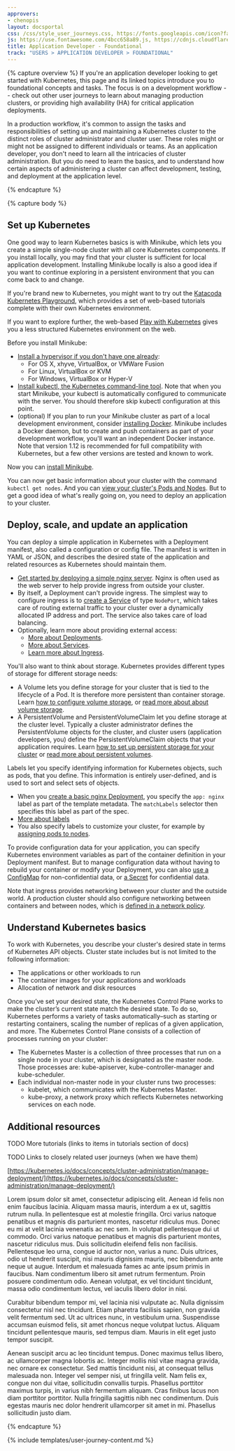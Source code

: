 ```yaml
---
approvers:
- chenopis
layout: docsportal
css: /css/style_user_journeys.css, https://fonts.googleapis.com/icon?family=Material+Icons
js: https://use.fontawesome.com/4bcc658a89.js, https://cdnjs.cloudflare.com/ajax/libs/prefixfree/1.0.7/prefixfree.min.js
title: Application Developer - Foundational
track: "USERS > APPLICATION DEVELOPER > FOUNDATIONAL"
---
```


{% capture overview %}
If you're an application developer looking to get started with Kubernetes, this page and its linked topics introduce you to foundational concepts and tasks. The focus is on a development workflow -- check out other user journeys to learn about managing production clusters, or providing high availability (HA) for critical application deployments.

In a production workflow, it's common to assign the tasks and responsibilities of setting up and maintaining a Kubernetes cluster to the distinct roles of cluster administrator and cluster user. These roles might or might not be assigned to different individuals or teams. As an application developer, you don't need to learn all the intricacies of cluster administration. But you do need to learn the basics, and to understand how certain aspects of administering a cluster can affect development, testing, and deployment at the application level.

{% endcapture %}


{% capture body %}
## Set up Kubernetes

One good way to learn Kubernetes basics is with Minikube, which lets you create a simple single-node cluster with all core Kubernetes components. If you install locally, you may find that your cluster is sufficient for local application development. Installing Minikube locally is also a good idea if you want to continue exploring in a persistent environment that you can come back to and change.

If you're brand new to Kubernetes, you might want to try out the [Katacoda Kubernetes Playground](https://www.katacoda.com/courses/kubernetes/playground), which provides a set of web-based tutorials complete with their own Kubernetes environment.

If you want to explore further, the web-based [Play with Kubernetes](http://labs.play-with-k8s.com/) gives you a less structured Kubernetes environment on the web.

Before you install Minikube:

* [Install a hypervisor if you don't have one already](/docs/tasks/tools/install-minikube/#install-a-hypervisor):
    * For OS X, xhyve, VirtualBox, or VMWare Fusion
    * For Linux, VirtualBox or KVM
    * For Windows, VirtualBox or Hyper-V
* [Install kubectl, the Kubernetes command-line tool](/docs/tasks/tools/install-kubectl/). Note that when you start Minikube, your kubectl is automatically configured to communicate with the server. You should therefore skip kubectl configuration at this point.
* (optional) If you plan to run your Minikube cluster as part of a local development environment, consider [installing Docker](/docs/setup/independent/install-kubeadm/#installing-docker). Minikube includes a Docker daemon, but to create and push containers as part of your development workflow, you'll want an independent Docker instance. Note that version 1.12 is recommended for full compatibility with Kubernetes, but a few other versions are tested and known to work.

Now you can [install Minikube](/docs/tasks/tools/install-minikube/).

You can now get basic information about your cluster with the command `kubectl get nodes`. And you can [view your cluster's Pods and Nodes](/docs/tutorials/kubernetes-basics/explore-intro/). But to get a good idea of what's really going on, you need to deploy an application to your cluster.

## Deploy, scale, and update an application

You can deploy a simple application in Kubernetes with a Deployment manifest, also called a configuration or config file. The manifest is written in YAML or JSON, and describes the desired state of the application and related resources as Kubernetes should maintain them.

* [Get started by deploying a simple nginx server](/docs/tasks/run-application/run-stateless-application-deployment/). Nginx is often used as the web server to help provide ingress from outside your cluster.
* By itself, a Deployment can't provide ingress. The simplest way to configure ingress is to [create a Service](/docs/tasks/access-application-cluster/service-access-application-cluster/) of type `NodePort`, which takes care of routing external traffic to your cluster over a dynamically allocated IP address and port. The service also takes care of load balancing.
* Optionally, learn more about providing external access:
    * [More about Deployments](/docs/concepts/workloads/controllers/deployment/).
    * [More about Services](/docs/concepts/services-networking/service/).
    * [Learn more about Ingress](/docs/concepts/services-networking/ingress/).

You'll also want to think about storage. Kubernetes provides different types of storage for different storage needs:

* A Volume lets you define storage for your cluster that is tied to the lifecycle of a Pod. It is therefore more persistent than container storage. Learn [how to configure volume storage](/docs/tasks/configure-pod-container/configure-volume-storage/), or [read more about about volume storage](/docs/concepts/storage/volumes/).
* A PersistentVolume and PersistentVolumeClaim let you define storage at the cluster level. Typically a cluster administrator defines the PersistentVolume objects for the cluster, and cluster users (application developers, you) define the PersistentVolumeClaim objects that your application requires. Learn [how to set up persistent storage for your cluster](/docs/tasks/configure-pod-container/configure-persistent-volume-storage/) or [read more about persistent volumes](/docs/concepts/storage/persistent-volumes/).

Labels let you specify identifying information for Kubernetes objects, such as pods, that you define. This information is entirely user-defined, and is used to sort and select sets of objects.

* When you [create a basic nginx Deployment](/docs/tasks/run-application/run-stateless-application-deployment/), you specify the `app: nginx` label as part of the template metadata. The `matchLabels` selector then specifies this label as part of the spec.
* [More about labels](https://kubernetes.io/docs/concepts/overview/working-with-objects/labels/)
* You also specify labels to customize your cluster, for example by [assigning pods to nodes](/docs/concepts/configuration/assign-pod-node/).

To provide configuration data for your application, you can specify Kubernetes environment variables as part of the container definition in your Deployment manifest. But to manage configuration data without having to rebuild your container or modify your Deployment, you can also [use a ConfigMap](/docs/tasks/configure-pod-container/configmap/) for non-confidential data, or [a Secret](/docs/tasks/inject-data-application/distribute-credentials-secure/) for confidential data.

Note that ingress provides networking between your cluster and the outside world. A production cluster should also configure networking between containers and between nodes, which is [defined in a network policy](/docs/tasks/administer-cluster/declare-network-policy/).

## Understand Kubernetes basics

To work with Kubernetes, you describe your cluster's desired state in terms of Kubernetes API objects. Cluster state includes but is not limited to the following information:

* The applications or other workloads to run
* The container images for your applications and workloads
* Allocation of network and disk resources

Once you’ve set your desired state, the Kubernetes Control Plane works to make the cluster’s current state match the desired state. To do so, Kubernetes performs a variety of tasks automatically–such as starting or restarting containers, scaling the number of replicas of a given application, and more. The Kubernetes Control Plane consists of a collection of processes running on your cluster:

* The Kubernetes Master is a collection of three processes that run on a single node in your cluster, which is designated as the master node. Those processes are: kube-apiserver, kube-controller-manager and kube-scheduler.
* Each individual non-master node in your cluster runs two processes:
    * kubelet, which communicates with the Kubernetes Master.
    * kube-proxy, a network proxy which reflects Kubernetes networking services on each node.


## Additional resources

TODO More tutorials (links to items in tutorials section of docs)

TODO Links to closely related user journeys (when we have them)

[https://kubernetes.io/docs/concepts/cluster-administration/manage-deployment/](https://kubernetes.io/docs/concepts/cluster-administration/manage-deployment/)

Lorem ipsum dolor sit amet, consectetur adipiscing elit. Aenean id felis non enim faucibus lacinia. Aliquam massa mauris, interdum a ex ut, sagittis rutrum nulla. In pellentesque est at molestie fringilla. Orci varius natoque penatibus et magnis dis parturient montes, nascetur ridiculus mus. Donec eu mi at velit lacinia venenatis ac nec sem. In volutpat pellentesque dui ut commodo. Orci varius natoque penatibus et magnis dis parturient montes, nascetur ridiculus mus. Duis sollicitudin eleifend felis non facilisis. Pellentesque leo urna, congue id auctor non, varius a nunc. Duis ultrices, odio ut hendrerit suscipit, nisi mauris dignissim mauris, nec bibendum ante neque ut augue. Interdum et malesuada fames ac ante ipsum primis in faucibus. Nam condimentum libero sit amet rutrum fermentum. Proin posuere condimentum odio. Aenean volutpat, ex vel tincidunt tincidunt, massa odio condimentum lectus, vel iaculis libero dolor in nisi.

Curabitur bibendum tempor mi, vel lacinia nisi vulputate ac. Nulla dignissim consectetur nisl nec tincidunt. Etiam pharetra facilisis sapien, non gravida velit fermentum sed. Ut ac ultrices nunc, in vestibulum urna. Suspendisse accumsan euismod felis, sit amet rhoncus neque volutpat luctus. Aliquam tincidunt pellentesque mauris, sed tempus diam. Mauris in elit eget justo tempor suscipit.

Aenean suscipit arcu ac leo tincidunt tempus. Donec maximus tellus libero, ac ullamcorper magna lobortis ac. Integer mollis nisl vitae magna gravida, nec ornare ex consectetur. Sed mattis tincidunt nisi, at consequat tellus malesuada non. Integer vel semper nisi, ut fringilla velit. Nam felis ex, congue non dui vitae, sollicitudin convallis turpis. Phasellus porttitor maximus turpis, in varius nibh fermentum aliquam. Cras finibus lacus non diam porttitor porttitor. Nulla fringilla sagittis nibh nec condimentum. Duis egestas mauris nec dolor hendrerit ullamcorper sit amet in mi. Phasellus sollicitudin justo diam.

{% endcapture %}


{% include templates/user-journey-content.md %}
